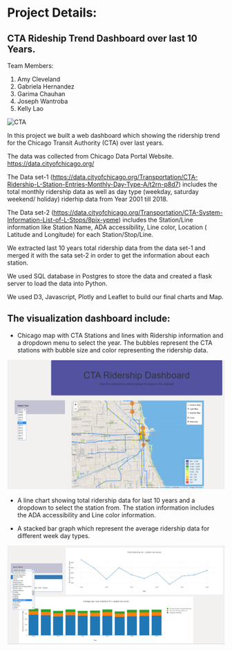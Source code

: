 # Project Details:

## CTA Rideship Trend Dashboard over last 10 Years.

Team Members: 
1. Amy Cleveland
2. Gabriela Hernandez
3. Garima Chauhan
4. Joseph Wantroba
5. Kelly Lao

![CTA](https://66.media.tumblr.com/342ad1138cd863a717668473ab34643b/tumblr_nn89tp0aMs1qa07aro4_500.gif)

In this project we built a web dashboard which showing the ridership trend for the Chicago Transit Authority (CTA) over last years.

The data was collected from Chicago Data Portal Website.
https://data.cityofchicago.org/

The Data set-1 (https://data.cityofchicago.org/Transportation/CTA-Ridership-L-Station-Entries-Monthly-Day-Type-A/t2rn-p8d7) includes the total monthly ridership data as well as day type (weekday, saturday  weekend/ holiday) riderhip data from Year 2001 till 2018.

The Data set-2 (https://data.cityofchicago.org/Transportation/CTA-System-Information-List-of-L-Stops/8pix-ypme) includes the Station/Line information like Station Name, ADA accessibility, Line color, Location ( Latitude and Longitude) for each Station/Stop/Line.

We extracted last 10 years total ridership data from the data set-1 and merged it with the sata set-2 in order to get the information about each station.

We used SQL database in Postgres to store the data and created a flask server to load the data into Python.

We used D3, Javascript, Plotly and Leaflet to build our final charts and Map.

## The visualization dashboard include:
- Chicago map with CTA Stations and lines with Ridership information and a dropdown menu to select the year. The bubbles represent the CTA stations with bubble size and color representing the ridership data.

![CTA_Map](Images/Map.png)


- A line chart showing total ridership data for last 10 years and a dropdown to select the station from. The station information includes the ADA accessibility and Line color information.

- A stacked bar graph which represent the average ridership data for different week day types.

![Line](Images/Chart.png)